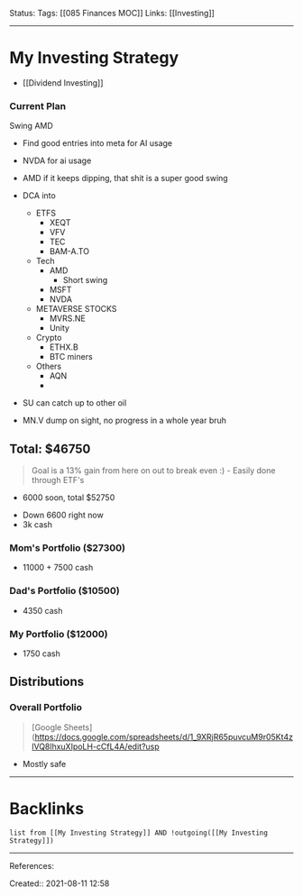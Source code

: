 Status: 
Tags: [[085 Finances MOC]]
Links: [[Investing]]
___
# My Investing Strategy
- [[Dividend Investing]]
### Current Plan
Swing AMD
- Find good entries into meta for AI usage
- NVDA for ai usage
- AMD if it keeps dipping, that shit is a super good swing


- DCA into
	- ETFS
		- XEQT
		- VFV
		- TEC
		- BAM-A.TO
	- Tech
		- AMD
			- Short swing
		- MSFT
		- NVDA
	- METAVERSE STOCKS
		- MVRS.NE
		- Unity
	- Crypto
		- ETHX.B
		- BTC miners
	- Others
		- AQN
		- 

- SU can catch up to other oil
- MN.V dump on sight, no progress in a whole year bruh

## Total: $46750
> Goal is a 13% gain from here on out to break even :)
	- Easily done through ETF's
+ 6000 soon, total $52750
- Down 6600 right now
- 3k cash

### Mom's Portfolio ($27300)
- 11000 + 7500 cash
### Dad's Portfolio ($10500)
- 4350 cash
### My Portfolio ($12000)
- 1750 cash
## Distributions
### Overall Portfolio
> [Google Sheets](https://docs.google.com/spreadsheets/d/1_9XRjR65puvcuM9r05Kt4zlVQ8lhxuXIpoLH-cCfL4A/edit?usp
- Mostly safe
___
# Backlinks
```dataview
list from [[My Investing Strategy]] AND !outgoing([[My Investing Strategy]])
```
___
References:

Created:: 2021-08-11 12:58
